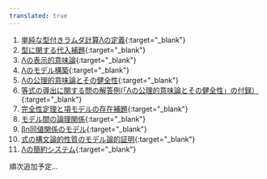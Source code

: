 ```yaml
---
translated: true
---
```

1. [単純な型付きラムダ計算Λの定義](https://youtu.be/uDAEaoNHHOM){:target="_blank"} 
2. [型に関する代入補題](https://youtu.be/zWD6TOWKLeM){:target="_blank"} 
3. [Λの表示的意味論](https://youtu.be/Mk4qeErWu3E){:target="_blank"} 
4. [Λのモデル構築](https://youtu.be/VIpNzEDyRFs){:target="_blank"} 
5. [Λの公理的意味論とその健全性](https://youtu.be/D6j35WvrD7U){:target="_blank"} 
6. [等式の導出に関する問の解答例(「Λの公理的意味論とその健全性」の付録）](https://youtu.be/dS575igdaJs){:target="_blank"} 
7. [完全性定理と項モデルの存在補題](https://youtu.be/5Pwk3GTaxlk){:target="_blank"} 
8. [モデル間の論理関係](https://youtu.be/3jSsHXS1Kso){:target="_blank"} 
9. [βη同値関係のモデル](https://youtu.be/qe_fJ6KYuCQ){:target="_blank"} 
10. [式の構文論的性質のモデル論的証明](https://youtu.be/QW0uCNMArIE){:target="_blank"} 
11. [Λの簡約システム](https://youtu.be/EBHMUgmyLDw){:target="_blank"} 

順次追加予定…
